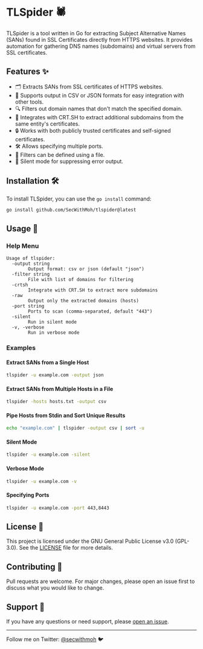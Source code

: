 # TLSpider 🕷️

TLSpider is a tool written in Go for extracting Subject Alternative Names (SANs) found in SSL Certificates directly from HTTPS websites. It provides automation for gathering DNS names (subdomains) and virtual servers from SSL certificates.

## Features ✨

- 🗂 Extracts SANs from SSL certificates of HTTPS websites.
- 📄 Supports output in CSV or JSON formats for easy integration with other tools.
- 🔍 Filters out domain names that don't match the specified domain.
- 🔗 Integrates with CRT.SH to extract additional subdomains from the same entity's certificates.
- 🔒 Works with both publicly trusted certificates and self-signed certificates.
- 🛠 Allows specifying multiple ports.
- 📂 Filters can be defined using a file.
- 🛑 Silent mode for suppressing error output.

## Installation 🛠️

To install TLSpider, you can use the `go install` command:

```sh
go install github.com/SecWithMoh/tlspider@latest
```

## Usage 🚀

### Help Menu

```
Usage of tlspider:
  -output string
        Output format: csv or json (default "json")
  -filter string
        File with list of domains for filtering
  -crtsh
        Integrate with CRT.SH to extract more subdomains
  -raw
        Output only the extracted domains (hosts)
  -port string
        Ports to scan (comma-separated, default "443")
  -silent
        Run in silent mode
  -v, -verbose
        Run in verbose mode
```

### Examples

#### Extract SANs from a Single Host

```sh
tlspider -u example.com -output json
```

#### Extract SANs from Multiple Hosts in a File

```sh
tlspider -hosts hosts.txt -output csv
```

#### Pipe Hosts from Stdin and Sort Unique Results

```sh
echo "example.com" | tlspider -output csv | sort -u
```

#### Silent Mode

```sh
tlspider -u example.com -silent
```

#### Verbose Mode

```sh
tlspider -u example.com -v
```

#### Specifying Ports

```sh
tlspider -u example.com -port 443,8443
```

## License 📜

This project is licensed under the GNU General Public License v3.0 (GPL-3.0). See the [LICENSE](LICENSE) file for more details.

## Contributing 🤝

Pull requests are welcome. For major changes, please open an issue first to discuss what you would like to change.

## Support 💬

If you have any questions or need support, please [open an issue](https://github.com/SecWithMoh/tlspider/issues).

---

Follow me on Twitter: [@secwithmoh](https://twitter.com/secwithmoh) 🐦
